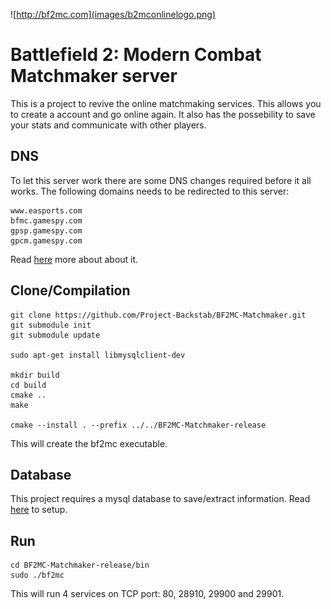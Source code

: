 ![http://bf2mc.com](images/b2mconlinelogo.png)

# Battlefield 2: Modern Combat Matchmaker server

This is a project to revive the online matchmaking services. This allows you to create a account and go online again. 
It also has the possebility to save your stats and communicate with other players.

## DNS

To let this server work there are some DNS changes required before it all works.
The following domains needs to be redirected to this server:

	www.easports.com
	bfmc.gamespy.com
	gpsp.gamespy.com
	gpcm.gamespy.com
	
Read [here](dns/Readme.md) more about about it.


## Clone/Compilation

```
git clone https://github.com/Project-Backstab/BF2MC-Matchmaker.git
git submodule init
git submodule update

sudo apt-get install libmysqlclient-dev

mkdir build
cd build
cmake ..
make

cmake --install . --prefix ../../BF2MC-Matchmaker-release
```

This will create the bf2mc executable.

## Database

This project requires a mysql database to save/extract information.
Read [here](database/Readme.md) to setup. 

## Run

```
cd BF2MC-Matchmaker-release/bin
sudo ./bf2mc
```

This will run 4 services on TCP port: 80, 28910, 29900 and 29901.
